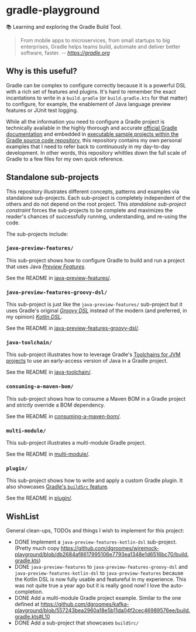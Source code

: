 # gradle-playground

📚 Learning and exploring the Gradle Build Tool.

> From mobile apps to microservices, from small startups to big enterprises, Gradle helps teams build, automate and
> deliver better software, faster.
> -- <cite>https://gradle.org</cite>

## Why is this useful?

Gradle can be complex to configure correctly because it is a powerful DSL with a rich set of features and plugins. It's
hard to remember the exact incantations to write in a `build.gradle` (or `build.gradle.kts` for that matter) to
configure, for example, the enablement of Java language preview features or JUnit test logging.

While all the information you need to configure a Gradle project is technically available in the highly thorough and
accurate [official Gradle documentation](https://docs.gradle.org/current/userguide/userguide.html) and embedded in
[executable sample projects within the Gradle source code repository](https://github.com/gradle/gradle/tree/master/subprojects/docs/src/samples),
this repository contains my own personal examples that I need to refer back to continuously in my day-to-day development.
In other words, this repository whittles down the full scale of Gradle to a few files for my own quick reference.

## Standalone sub-projects

This repository illustrates different concepts, patterns and examples via standalone sub-projects. Each sub-project is
completely independent of the others and do not depend on the root project. This _standalone sub-project constraint_
forces the sub-projects to be complete and maximizes the reader's chances of successfully running, understanding, and
re-using the code.

The sub-projects include:

### `java-preview-features/`

This sub-project shows how to configure Gradle to build and run a project that uses Java [_Preview Features_](https://openjdk.java.net/jeps/12).

See the README in [java-preview-features/](java-preview-features/).

### `java-preview-features-groovy-dsl/`

This sub-project is just like the `java-preview-features/` sub-project but it uses Gradle's original [*Groovy DSL*](https://docs.gradle.org/current/dsl/index.html)
instead of the modern (and preferred, in my opinion) [*Kotlin DSL*](https://docs.gradle.org/current/userguide/kotlin_dsl.html).

See the README in [java-preview-features-groovy-dsl/](java-preview-features-groovy-dsl/).

### `java-toolchain/`

This sub-project illustrates how to leverage Gradle's [Toolchains for JVM projects](https://docs.gradle.org/current/userguide/toolchains.html)
to use an early-access version of Java in a Gradle project.

See the README in [java-toolchain/](java-toolchain/).

### `consuming-a-maven-bom/`

This sub-project shows how to consume a Maven BOM in a Gradle project and *strictly* override a BOM dependency.

See the README in [consuming-a-maven-bom/](consuming-a-maven-bom/).

### `multi-module/`

This sub-project illustrates a multi-module Gradle project.

See the README in [multi-module/](multi-module/).

### `plugin/`

This sub-project shows how to write and apply a custom Gradle plugin. It also showcases [Gradle's `buildSrc` feature](https://docs.gradle.org/current/userguide/organizing_gradle_projects.html#sec:build_sources).

See the README in [plugin/](plugin/).

## WishList

General clean-ups, TODOs and things I wish to implement for this project:

* DONE Implement a `java-preview-features-kotlin-dsl` sub-project. (Pretty much copy <https://github.com/dgroomes/wiremock-playground/blob/db2684af8617995106e7793ea1348e1d6516bc70/build.gradle.kts>)   
* DONE `java-preview-features` to `java-preview-features-groovy-dsl` and `java-preview-features-kotlin-dsl` to `java-preview-features`
  because the Kotlin DSL is now fully usable and featureful in my experience. This was not quite true a year ago but it
  is really good now! I love the auto-completion.
* DONE Add a multi-module Gradle project example. Similar to the one defined at <https://github.com/dgroomes/kafka-playground/blob/557243bea2960a18e5b11da04f2cec46989576ee/build.gradle.kts#L10> 
* DONE Add a sub-project that showcases `buildSrc/`
